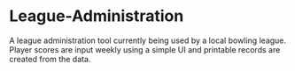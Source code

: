 # League-Administration
A league administration tool currently being used by a local bowling league. Player scores are input weekly using a simple UI and printable records are created from the data.
